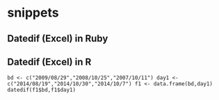 # snippets
## Datedif (Excel) in Ruby

## Datedif (Excel) in R
`
bd <- c("2009/08/29","2008/10/25","2007/10/11")
day1 <- c("2014/08/19","2014/10/30","2014/10/7")
f1 <- data.frame(bd,day1)
datedif(f1$bd,f1$day1)
`

